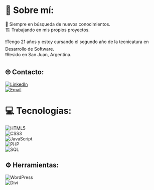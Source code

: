 # 👤 Sobre mí:

🧉 Siempre en búsqueda de nuevos conocimientos.  
🏗 Trabajando en mis propios proyectos.

❗Tengo 21 años y estoy cursando el segundo año de la tecnicatura en Desarrollo de Software.  
❗Resido en San Juan, Argentina.

## 🌐 Contacto:
[![LinkedIn](https://img.shields.io/badge/LinkedIn-%230077B5.svg?logo=linkedin&logoColor=white)](https://www.linkedin.com/in/ivo-alaniz-2a766723a/)<br>
[![Email](https://img.shields.io/badge/ivoalaniz671@gmail.com-email_personal-D14836?style=for-the-badge&logo=gmail&logoColor=white&labelColor=101010)](mailto:ivoalaniz671@gmail.com)

# 💻 Tecnologías:
![HTML5](https://img.shields.io/badge/html5-%23E34F26.svg?style=for-the-badge&logo=html5&logoColor=white)  
![CSS3](https://img.shields.io/badge/css3-%231572B6.svg?style=for-the-badge&logo=css3&logoColor=white)  
![JavaScript](https://img.shields.io/badge/javascript-%23323330.svg?style=for-the-badge&logo=javascript&logoColor=%23F7DF1E)  
![PHP](https://img.shields.io/badge/php-%23777BB4.svg?style=for-the-badge&logo=php&logoColor=white)  
![SQL](https://img.shields.io/badge/sql-%230074D1.svg?style=for-the-badge&logo=sql&logoColor=white)  
## ⚙️ Herramientas:
![WordPress](https://img.shields.io/badge/wordpress-%23117AC9.svg?style=for-the-badge&logo=wordpress&logoColor=white)  
![Divi](https://img.shields.io/badge/divi-%236F02B5.svg?style=for-the-badge&logo=divi&logoColor=white)
